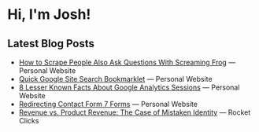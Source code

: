 # Hi, I'm Josh!

## Latest Blog Posts
<!-- BLOG-POST-LIST:START -->
- [How to Scrape People Also Ask Questions With Screaming Frog](https://jdegbau.com/blog/how-to-scrape-people-also-ask-questions-with-screaming-frog/) — Personal Website
- [Quick Google Site Search Bookmarklet](https://jdegbau.com/blog/site-search-bookmarklet/) — Personal Website
- [8 Lesser Known Facts About Google Analytics Sessions](https://jdegbau.com/blog/lesser-known-google-analytics-session-facts/) — Personal Website
- [Redirecting Contact Form 7 Forms](https://jdegbau.com/blog/contact-form-7-redirects/) — Personal Website
- [Revenue vs. Product Revenue: The Case of Mistaken Identity](https://rocketclicks.com/client-education/revenue-vs-product-revenue-the-case-of-mistaken-identity/) — Rocket Clicks

<!-- BLOG-POST-LIST:END -->
